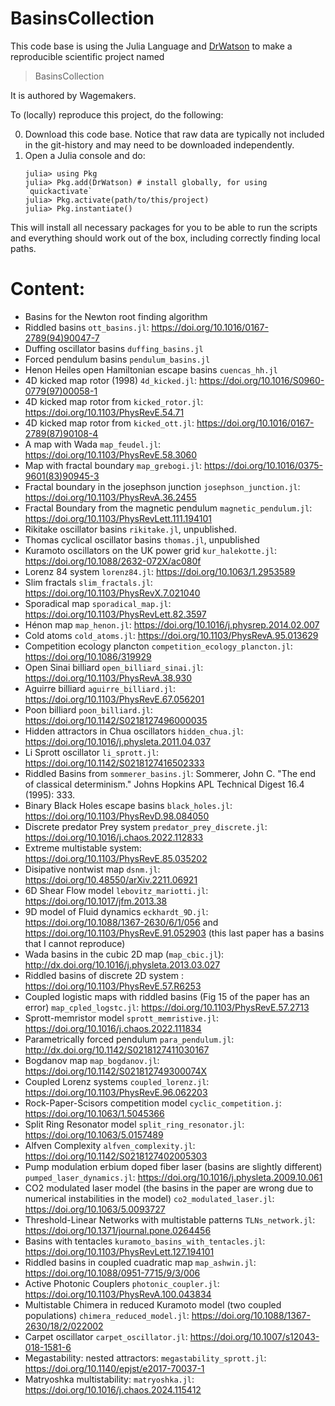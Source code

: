 # BasinsCollection

This code base is using the Julia Language and [DrWatson](https://juliadynamics.github.io/DrWatson.jl/stable/)
to make a reproducible scientific project named
> BasinsCollection

It is authored by Wagemakers.

To (locally) reproduce this project, do the following:

0. Download this code base. Notice that raw data are typically not included in the
   git-history and may need to be downloaded independently.
1. Open a Julia console and do:
   ```
   julia> using Pkg
   julia> Pkg.add(DrWatson) # install globally, for using `quickactivate`
   julia> Pkg.activate(path/to/this/project)
   julia> Pkg.instantiate()
   ```

This will install all necessary packages for you to be able to run the scripts and
everything should work out of the box, including correctly finding local paths.


# Content: 

* Basins for the Newton root finding algorithm
* Riddled basins `ott_basins.jl`: https://doi.org/10.1016/0167-2789(94)90047-7
* Duffing oscillator basins `duffing_basins.jl`
* Forced pendulum basins `pendulum_basins.jl`
* Henon Heiles open Hamiltonian escape basins `cuencas_hh.jl`
* 4D kicked map rotor (1998) `4d_kicked.jl`: https://doi.org/10.1016/S0960-0779(97)00058-1
* 4D kicked map rotor from `kicked_rotor.jl`: https://doi.org/10.1103/PhysRevE.54.71
* 4D kicked map rotor from `kicked_ott.jl`: https://doi.org/10.1016/0167-2789(87)90108-4
* A map with Wada `map_feudel.jl`: https://doi.org/10.1103/PhysRevE.58.3060
* Map with fractal boundary `map_grebogi.jl`: https://doi.org/10.1016/0375-9601(83)90945-3
* Fractal boundary in the josephson junction `josephson_junction.jl`: https://doi.org/10.1103/PhysRevA.36.2455 
* Fractal Boundary from the magnetic pendulum `magnetic_pendulum.jl`: https://doi.org/10.1103/PhysRevLett.111.194101
* Rikitake oscillator basins `rikitake.jl`, unpublished.
* Thomas cyclical oscillator basins `thomas.jl`, unpublished
* Kuramoto oscillators on the UK power grid `kur_halekotte.jl`: https://doi.org/10.1088/2632-072X/ac080f
* Lorenz 84 system `lorenz84.jl`: https://doi.org/10.1063/1.2953589
* Slim fractals `slim_fractals.jl`: https://doi.org/10.1103/PhysRevX.7.021040
* Sporadical map `sporadical_map.jl`: https://doi.org/10.1103/PhysRevLett.82.3597
* Hénon map `map_henon.jl`: https://doi.org/10.1016/j.physrep.2014.02.007
* Cold atoms `cold_atoms.jl`: https://doi.org/10.1103/PhysRevA.95.013629
* Competition ecology plancton `competition_ecology_plancton.jl`: https://doi.org/10.1086/319929
* Open Sinai billiard `open_billiard_sinai.jl`: https://doi.org/10.1103/PhysRevA.38.930
* Aguirre billiard `aguirre_billiard.jl`: https://doi.org/10.1103/PhysRevE.67.056201
* Poon billiard `poon_billiard.jl`: https://doi.org/10.1142/S0218127496000035
* Hidden attractors in Chua oscillators `hidden_chua.jl`: https://doi.org/10.1016/j.physleta.2011.04.037
* Li Sprott oscillator `li_sprott.jl`: https://doi.org/10.1142/S0218127416502333 
* Riddled Basins from `sommerer_basins.jl`: Sommerer, John C. "The end of classical determinism." Johns Hopkins APL Technical Digest 16.4 (1995): 333.
* Binary Black Holes escape basins `black_holes.jl`: https://doi.org/10.1103/PhysRevD.98.084050
* Discrete predator Prey system `predator_prey_discrete.jl`: https://doi.org/10.1016/j.chaos.2022.112833
* Extreme multistable system: https://doi.org/10.1103/PhysRevE.85.035202
* Disipative nontwist map `dsnm.jl`: https://doi.org/10.48550/arXiv.2211.06921
* 6D Shear Flow model `lebovitz_mariotti.jl`: https://doi.org/10.1017/jfm.2013.38
* 9D model of Fluid dynamics `eckhardt_9D.jl`: https://doi.org/10.1088/1367-2630/6/1/056 and https://doi.org/10.1103/PhysRevE.91.052903 (this last paper has a basins that I cannot reproduce)
* Wada basins in the cubic 2D map (`map_cbic.jl`): http://dx.doi.org/10.1016/j.physleta.2013.03.027
* Riddled basins of discrete 2D system : https://doi.org/10.1103/PhysRevE.57.R6253
* Coupled logistic maps with riddled basins (Fig 15 of the paper has an error) `map_cpled_logstc.jl`:  https://doi.org/10.1103/PhysRevE.57.2713
* Sprott-memristor model `sprott_memristive.jl`: https://doi.org/10.1016/j.chaos.2022.111834
* Parametrically forced pendulum `para_pendulum.jl`: http://dx.doi.org/10.1142/S0218127411030167
* Bogdanov map `map_bogdanov.jl`:  https://doi.org/10.1142/S021812749300074X
* Coupled Lorenz systems `coupled_lorenz.jl`:  https://doi.org/10.1103/PhysRevE.96.062203
* Rock-Paper-Scisors competition model `cyclic_competition.j`:  https://doi.org/10.1063/1.5045366
* Split Ring Resonator model `split_ring_resonator.jl`:  https://doi.org/10.1063/5.0157489
* Alfven Complexity `alfven_complexity.jl`: https://doi.org/10.1142/S0218127402005303
* Pump modulation erbium doped fiber laser  (basins are slightly different) `pumped_laser_dynamics.jl`: https://doi.org/10.1016/j.physleta.2009.10.061
* CO2 modulated laser model (the basins in the paper are wrong due to numerical instabilities in the model) `co2_modulated_laser.jl`: https://doi.org/10.1063/5.0093727
* Threshold-Linear Networks with multistable patterns `TLNs_network.jl`: https://doi.org/10.1371/journal.pone.0264456 
* Basins with tentacles `kuramoto_basins_with_tentacles.jl`:  https://doi.org/10.1103/PhysRevLett.127.194101
* Riddled basins in coupled cuadratic map `map_ashwin.jl`: https://doi.org/10.1088/0951-7715/9/3/006
* Active Photonic Couplers `photonic_coupler.jl`: https://doi.org/10.1103/PhysRevA.100.043834
* Multistable Chimera in reduced Kuramoto model (two coupled populations) `chimera_reduced_model.jl`: https://doi.org/10.1088/1367-2630/18/2/022002
* Carpet oscillator `carpet_oscillator.jl`: https://doi.org/10.1007/s12043-018-1581-6
* Megastability: nested attractors: `megastability_sprott.jl`: https://doi.org/10.1140/epjst/e2017-70037-1
* Matryoshka multistability: `matryoshka.jl`: https://doi.org/10.1016/j.chaos.2024.115412
